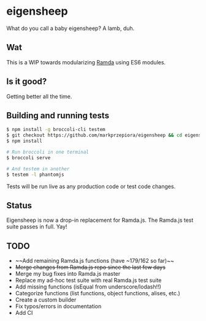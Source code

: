 eigensheep
==========

What do you call a baby eigensheep? A lamb, duh.


## Wat

This is a WIP towards modularizing [Ramda](https://github.com/CrossEye/ramda)
using ES6 modules.


## Is it good?

Getting better all the time.


## Building and running tests

```bash
$ npm install -g broccoli-cli testem
$ git checkout https://github.com/markprzepiora/eigensheep && cd eigensheep
$ npm install

# Run broccoli in one terminal
$ broccoli serve

# And testem in another
$ testem -l phantomjs
```

Tests will be run live as any production code or test code changes.

## Status

Eigensheep is now a drop-in replacement for Ramda.js. The Ramda.js test suite
passes in full. Yay!


## TODO

- ~~Add remaining Ramda.js functions (have ~179/162 so far)~~
- ~~Merge changes from Ramda.js repo since the last few days~~
- Merge my bug fixes into Ramda.js master
- Replace my ad-hoc test suite with real Ramda.js test suite
- Add missing functions (isEqual from underscore/lodash!!)
- Categorize functions (list functions, object functions, alises, etc.)
- Create a custom builder
- Fix typos/errors in documentation
- Add CI

